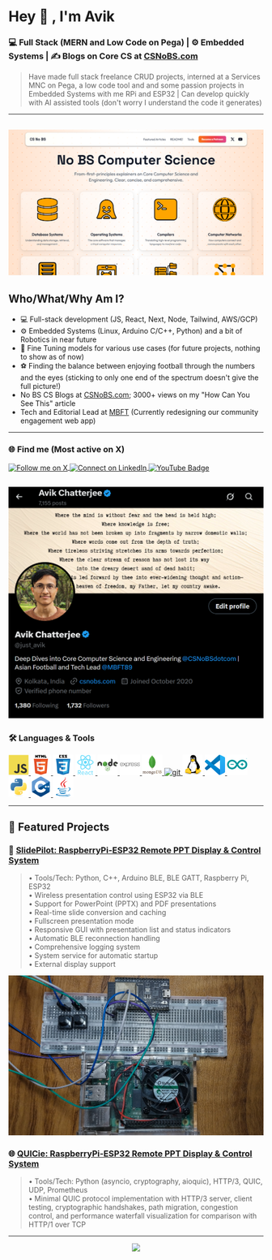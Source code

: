 # Hey 👋 , I'm Avik 
### 💻 Full Stack (MERN and Low Code on Pega) | ⚙️ Embedded Systems | ✍️ Blogs on Core CS at [CSNoBS.com](https://csnobs.com)  
> Have made full stack freelance CRUD projects, interned at a Services MNC on Pega, a low code tool and and some passion projects in Embedded Systems with me RPi and ESP32 | Can develop quickly with AI assisted tools (don't worry I understand the code it generates)


---
![CSNoBS](csnobshome.png)
---

## Who/What/Why Am I?

- 💻 Full-stack development (JS, React, Next, Node, Tailwind, AWS/GCP)
- ⚙️ Embedded Systems (Linux, Arduino C/C++, Python) and a bit of Robotics in near future
- 🤖 Fine Tuning models for various use cases (for future projects, nothing to show as of now)
- ⚽ Finding the balance between enjoying football through the numbers and the eyes (sticking to only one end of the spectrum doesn't give the full picture!)
- No BS CS Blogs at [CSNoBS.com](https://www.csnobs.com); 3000+ views on my "How Can You See This" article
- Tech and Editorial Lead at [MBFT](https://www.mbft.in/) (Currently redesigning our community engagement web app)

---

<h3 align="left">🌐 Find me (Most active on X)</h3>
<p align="left">
  <a href="https://x.com/just_avik" target="_blank">
  <img align="center" src="https://img.shields.io/badge/X-000000?style=for-the-badge&logo=x&logoColor=white" alt="Follow me on X" />
  </a>
  <a href="https://www.linkedin.com/in/justavik" target="_blank">
  <img align="center" src="https://img.shields.io/badge/LinkedIn-0A66C2?style=for-the-badge&logo=linkedin&logoColor=white" alt="Connect on LinkedIn" />
  </a>
  <a href="https://www.youtube.com/@justavik" target="_blank">
  <img align="center" src="https://img.shields.io/badge/YouTube-FF0000?style=for-the-badge&logo=youtube&logoColor=white" alt="YouTube Badge" />
  </a>
</p>

![X](xavik.png)
---

<h3 align="left">🛠️ Languages & Tools</h3>
<p align="left">
  <a href="https://developer.mozilla.org/en-US/docs/Web/JavaScript" target="_blank">
    <img src="https://raw.githubusercontent.com/devicons/devicon/master/icons/javascript/javascript-original.svg" alt="javascript" width="40" height="40" />
  </a>
  <a href="https://www.w3.org/html/" target="_blank">
    <img src="https://raw.githubusercontent.com/devicons/devicon/master/icons/html5/html5-original-wordmark.svg" alt="html5" width="40" height="40" />
  </a>
  <a href="https://www.w3schools.com/css/" target="_blank">
    <img src="https://raw.githubusercontent.com/devicons/devicon/master/icons/css3/css3-original-wordmark.svg" alt="css3" width="40" height="40" />
  </a>
  <a href="https://reactjs.org/" target="_blank">
    <img src="https://raw.githubusercontent.com/devicons/devicon/master/icons/react/react-original-wordmark.svg" alt="react" width="40" height="40" />
  </a>
  <a href="https://nodejs.org" target="_blank">
    <img src="https://raw.githubusercontent.com/devicons/devicon/master/icons/nodejs/nodejs-original-wordmark.svg" alt="nodejs" width="40" height="40" />
  </a>
  <a href="https://expressjs.com" target="_blank">
    <img src="https://raw.githubusercontent.com/devicons/devicon/master/icons/express/express-original-wordmark.svg" alt="express" width="40" height="40" />
  </a>
  <a href="https://www.mongodb.com/" target="_blank">
    <img src="https://raw.githubusercontent.com/devicons/devicon/master/icons/mongodb/mongodb-original-wordmark.svg" alt="mongodb" width="40" height="40" />
  </a>
  <a href="https://git-scm.com/" target="_blank">
    <img src="https://www.vectorlogo.zone/logos/git-scm/git-scm-icon.svg" alt="git" width="40" height="40" />
  </a>
  <a href="https://www.linux.org/" target="_blank">
    <img src="https://raw.githubusercontent.com/devicons/devicon/master/icons/linux/linux-original.svg" alt="linux" width="40" height="40" />
  </a>
  <a href="https://code.visualstudio.com/" target="_blank">
    <img src="https://raw.githubusercontent.com/devicons/devicon/master/icons/vscode/vscode-original.svg" alt="vscode" width="40" height="40" />
  </a>
   <a href="https://www.arduino.cc/en/software" target="_blank">
    <img src="https://raw.githubusercontent.com/devicons/devicon/master/icons/arduino/arduino-original.svg" alt="Arduino IDE" width="40" height="40" />
  </a>
  <a href="https://www.python.org/" target="_blank">
  <img src="https://raw.githubusercontent.com/devicons/devicon/master/icons/python/python-original.svg" alt="Python" width="40" height="40" />
</a>

  <a href="https://isocpp.org/" target="_blank">
    <img src="https://raw.githubusercontent.com/devicons/devicon/master/icons/cplusplus/cplusplus-original.svg" alt="C++" width="40" height="40" />
  </a>
  <a href="https://www.oracle.com/java/" target="_blank">
    <img src="https://raw.githubusercontent.com/devicons/devicon/master/icons/java/java-original.svg" alt="Java" width="40" height="40" />
  </a>

</p>

---


## 🌟 Featured Projects

### 🔘 [SlidePilot: RaspberryPi-ESP32 Remote PPT Display & Control System](https://github.com/justavik/RPI-ESP32-Remote-PPT-Display-Control)

> • Tools/Tech: Python, C++, Arduino BLE, BLE GATT, Raspberry Pi, ESP32  
> • Wireless presentation control using ESP32 via BLE  
> • Support for PowerPoint (PPTX) and PDF presentations  
> • Real-time slide conversion and caching  
> • Fullscreen presentation mode  
> • Responsive GUI with presentation list and status indicators  
> • Automatic BLE reconnection handling  
> • Comprehensive logging system  
> • System service for automatic startup  
> • External display support

![RPI-ESP32](rpiesp32.jpg)

### 🌐 [QUICie: RaspberryPi-ESP32 Remote PPT Display & Control System](https://github.com/justavik/RPI-ESP32-Remote-PPT-Display-Control)

> • Tools/Tech: Python (asyncio, cryptography, aioquic), HTTP/3, QUIC, UDP, Prometheus  
> • Minimal QUIC protocol implementation with HTTP/3 server, client testing, cryptographic handshakes, path migration, congestion control, and performance waterfall visualization for comparison with HTTP/1 over TCP

---

<p align="center">
  <img src="https://capsule-render.vercel.app/api?type=waving&color=gradient&height=120&section=footer"/>
</p>
